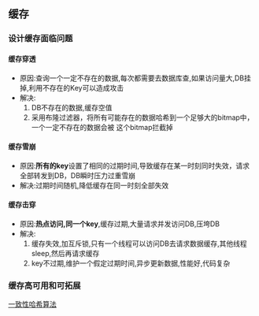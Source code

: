 ## 缓存

### 设计缓存面临问题

#### 缓存穿透

- 原因:查询一个一定不存在的数据,每次都需要去数据库查,如果访问量大,DB挂掉,利用不存在的Key可以造成攻击
- 解决: 
    1. DB不存在的数据,缓存空值  
    2. 采用布隆过滤器，将所有可能存在的数据哈希到一个足够大的bitmap中，一个一定不存在的数据会被 这个bitmap拦截掉

#### 缓存雪崩

- 原因:**所有的key**设置了相同的过期时间,导致缓存在某一时刻同时失效，请求全部转发到DB，DB瞬时压力过重雪崩
- 解决:过期时间随机,降低缓存在同一时刻全部失效

#### 缓存击穿

- 原因:**热点访问,同一个key**,缓存过期,大量请求并发访问DB,压垮DB
- 解决:
    1. 缓存失效,加互斥锁,只有一个线程可以访问DB去请求数据缓存,其他线程sleep,然后再请求缓存
    2. key不过期,维护一个假定过期时间,异步更新数据,性能好,代码复杂
    
    
### 缓存高可用和可拓展

[一致性哈希算法](../14数据结构和算法/2一致性哈希算法.md)


